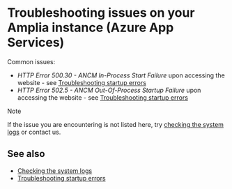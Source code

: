 ﻿# Troubleshooting issues on your Amplia instance (Azure App Services)

Common issues:

* *HTTP Error 500.30 - ANCM In-Process Start Failure* upon accessing the website - see [Troubleshooting startup errors](startup-errors.md)
* *HTTP Error 502.5 - ANCM Out-Of-Process Startup Failure* upon accessing the website - see [Troubleshooting startup errors](startup-errors.md)

> [!NOTE]
> If the issue you are encountering is not listed here, try [checking the system logs](check-logs.md) or contact us.

## See also

* [Checking the system logs](check-logs.md)
* [Troubleshooting startup errors](startup-errors.md)
